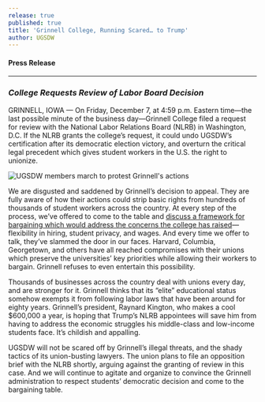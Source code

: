 ```yaml
---
release: true
published: true
title: 'Grinnell College, Running Scared… to Trump'
author: UGSDW
---
```

#### Press Release

***

### *College Requests Review of Labor Board Decision*

GRINNELL, IOWA — On Friday, December 7, at 4:59 p.m. Eastern time—the last possible minute of the business day—Grinnell College filed a request for review with the National Labor Relations Board (NLRB) in Washington, D.C.  If the NLRB grants the college’s request, it could undo UGSDW’s certification after its democratic election victory, and overturn the critical legal precedent which gives student workers in the U.S. the right to unionize.

![UGSDW members march to protest Grinnell's actions](/assets/news/march-12-2018.jpg)

We are disgusted and saddened by Grinnell’s decision to appeal.  They are fully aware of how their actions could strip basic rights from hundreds of thousands of student workers across the country.  At every step of the process, we’ve offered to come to the table and [discuss a framework for bargaining which would address the concerns the college has raised](https://www.ugsdw.org/2018/12/05/civil-discourse-again/)—flexibility in hiring, student privacy, and wages.  And every time we offer to talk, they’ve slammed the door in our faces.  Harvard, Columbia, Georgetown, and others have all reached compromises with their unions which preserve the universities’ key priorities while allowing their workers to bargain.  Grinnell refuses to even entertain this possibility.

Thousands of businesses across the country deal with unions every day, and are stronger for it.  Grinnell thinks that its “elite” educational status somehow exempts it from following labor laws that have been around for eighty years.  Grinnell’s president, Raynard Kington, who makes a cool $600,000 a year, is hoping that Trump’s NLRB appointees will save him from having to address the economic struggles his middle-class and low-income students face.  It’s childish and appalling.

UGSDW will not be scared off by Grinnell’s illegal threats, and the shady tactics of its union-busting lawyers.  The union plans to file an opposition brief with the NLRB shortly, arguing against the granting of review in this case.  And we will continue to agitate and organize to convince the Grinnell administration to respect students’ democratic decision and come to the bargaining table.
